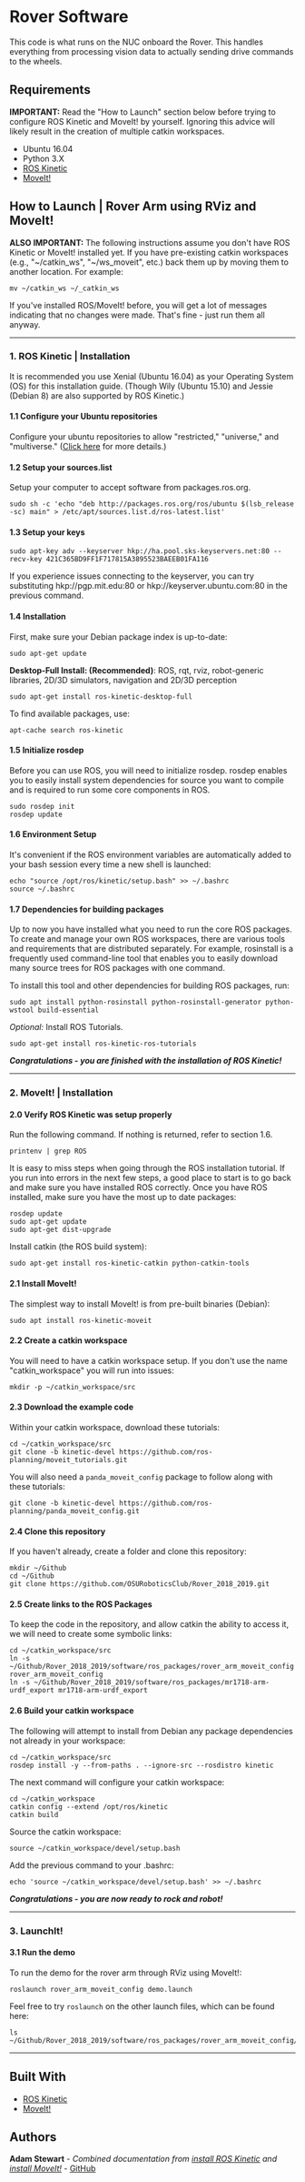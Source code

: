 # Rover Software
This code is what runs on the NUC onboard the Rover.
This handles everything from processing vision data to actually sending drive commands to the wheels.



## Requirements
**IMPORTANT:**  Read the "How to Launch" section below before trying to configure ROS Kinetic and MoveIt! by yourself. Ignoring this advice will likely result in the creation of multiple catkin workspaces.
* Ubuntu 16.04
* Python 3.X
* [ROS Kinetic](http://wiki.ros.org/kinetic/Installation/Ubuntu)
* [MoveIt!](http://docs.ros.org/kinetic/api/moveit_tutorials/html/index.html)



## How to Launch | Rover Arm using RViz and MoveIt!
**ALSO IMPORTANT:**  The following instructions assume you don't have ROS Kinetic or MoveIt! installed yet. If you have pre-existing catkin workspaces (e.g., "\~/catkin_ws", "\~/ws_moveit", etc.) back them up by moving them to another location. For example:
```
mv ~/catkin_ws ~/_catkin_ws
```
If you've installed ROS/MoveIt! before, you will get a lot of messages indicating that no changes were made. That's fine - just run them all anyway.

<hr>

### 1. ROS Kinetic | Installation
It is recommended you use Xenial (Ubuntu 16.04) as your Operating System (OS) for this installation guide. 
(Though Wily (Ubuntu 15.10) and Jessie (Debian 8) are also supported by ROS Kinetic.)

#### 1.1 Configure your Ubuntu repositories
Configure your ubuntu repositories to allow "restricted," "universe," and "multiverse." ([Click here](https://help.ubuntu.com/community/Repositories/Ubuntu) for more details.)

#### 1.2 Setup your sources.list
Setup your computer to accept software from packages.ros.org.
```
sudo sh -c 'echo "deb http://packages.ros.org/ros/ubuntu $(lsb_release -sc) main" > /etc/apt/sources.list.d/ros-latest.list'
```

#### 1.3 Setup your keys
```
sudo apt-key adv --keyserver hkp://ha.pool.sks-keyservers.net:80 --recv-key 421C365BD9FF1F717815A3895523BAEEB01FA116
```
If you experience issues connecting to the keyserver, you can try substituting hkp://pgp.mit.edu:80 or hkp://keyserver.ubuntu.com:80 in the previous command.

#### 1.4 Installation
First, make sure your Debian package index is up-to-date:
```
sudo apt-get update
```

**Desktop-Full Install: (Recommended)**: ROS, rqt, rviz, robot-generic libraries, 2D/3D simulators, navigation and 2D/3D perception
```
sudo apt-get install ros-kinetic-desktop-full
```

To find available packages, use:
```
apt-cache search ros-kinetic
```

#### 1.5 Initialize rosdep
Before you can use ROS, you will need to initialize rosdep. rosdep enables you to easily install system dependencies for source you want to compile and is required to run some core components in ROS.
```
sudo rosdep init
rosdep update
```

#### 1.6 Environment Setup
It's convenient if the ROS environment variables are automatically added to your bash session every time a new shell is launched:
```
echo "source /opt/ros/kinetic/setup.bash" >> ~/.bashrc
source ~/.bashrc
```

#### 1.7 Dependencies for building packages
Up to now you have installed what you need to run the core ROS packages. To create and manage your own ROS workspaces, there are various tools and requirements that are distributed separately. For example, rosinstall is a frequently used command-line tool that enables you to easily download many source trees for ROS packages with one command.

To install this tool and other dependencies for building ROS packages, run:
```
sudo apt install python-rosinstall python-rosinstall-generator python-wstool build-essential
```

*Optional:*
Install ROS Tutorials.
```
sudo apt-get install ros-kinetic-ros-tutorials
```

***Congratulations - you are finished with the installation of ROS Kinetic!***

<hr>

### 2. MoveIt! | Installation

#### 2.0 Verify ROS Kinetic was setup properly
Run the following command. If nothing is returned, refer to section 1.6.
```
printenv | grep ROS
```

It is easy to miss steps when going through the ROS installation tutorial. If you run into errors in the next few steps, a good place to start is to go back and make sure you have installed ROS correctly. Once you have ROS installed, make sure you have the most up to date packages:
```
rosdep update
sudo apt-get update
sudo apt-get dist-upgrade
```

Install catkin (the ROS build system):
```
sudo apt-get install ros-kinetic-catkin python-catkin-tools
```

#### 2.1 Install MoveIt!
The simplest way to install MoveIt! is from pre-built binaries (Debian):
```
sudo apt install ros-kinetic-moveit
```

#### 2.2 Create a catkin workspace
You will need to have a catkin workspace setup. If you don't use the name "catkin_workspace" you will run into issues:
```
mkdir -p ~/catkin_workspace/src
```

#### 2.3 Download the example code
Within your catkin workspace, download these tutorials:
```
cd ~/catkin_workspace/src
git clone -b kinetic-devel https://github.com/ros-planning/moveit_tutorials.git
```

You will also need a ```panda_moveit_config``` package to follow along with these tutorials:
```
git clone -b kinetic-devel https://github.com/ros-planning/panda_moveit_config.git
```

#### 2.4 Clone this repository
If you haven't already, create a folder and clone this repository:
```
mkdir ~/Github
cd ~/Github
git clone https://github.com/OSURoboticsClub/Rover_2018_2019.git
```
#### 2.5 Create links to the ROS Packages
To keep the code in the repository, and allow catkin the ability to access it, we will need to create some symbolic links:
```
cd ~/catkin_workspace/src
ln -s ~/Github/Rover_2018_2019/software/ros_packages/rover_arm_moveit_config rover_arm_moveit_config
ln -s ~/Github/Rover_2018_2019/software/ros_packages/mr1718-arm-urdf_export mr1718-arm-urdf_export
```

#### 2.6 Build your catkin workspace
The following will attempt to install from Debian any package dependencies not already in your workspace:
```
cd ~/catkin_workspace/src
rosdep install -y --from-paths . --ignore-src --rosdistro kinetic
```

The next command will configure your catkin workspace:
```
cd ~/catkin_workspace
catkin config --extend /opt/ros/kinetic
catkin build
```

Source the catkin workspace:
```
source ~/catkin_workspace/devel/setup.bash
```

Add the previous command to your .bashrc:
```
echo 'source ~/catkin_workspace/devel/setup.bash' >> ~/.bashrc
```

***Congratulations - you are now ready to rock and robot!***

<hr>

### 3. LaunchIt!

#### 3.1 Run the demo
To run the demo for the rover arm through RViz using MoveIt!:
```
roslaunch rover_arm_moveit_config demo.launch
```

Feel free to try ```roslaunch``` on the other launch files, which can be found here:
```
ls ~/Github/Rover_2018_2019/software/ros_packages/rover_arm_moveit_config/launch
```

<hr>

## Built With
* [ROS Kinetic](http://wiki.ros.org/kinetic/Installation/Ubuntu)
* [MoveIt!](http://docs.ros.org/kinetic/api/moveit_tutorials/html/index.html)

## Authors
**Adam Stewart** - *Combined documentation from [install ROS Kinetic](http://wiki.ros.org/kinetic/Installation/Ubuntu) and [install MoveIt!](http://docs.ros.org/kinetic/api/moveit_tutorials/html/index.html)* - [GitHub](https://github.com/AdamTogether)


